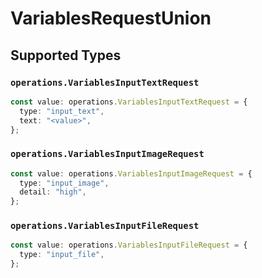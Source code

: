 # VariablesRequestUnion


## Supported Types

### `operations.VariablesInputTextRequest`

```typescript
const value: operations.VariablesInputTextRequest = {
  type: "input_text",
  text: "<value>",
};
```

### `operations.VariablesInputImageRequest`

```typescript
const value: operations.VariablesInputImageRequest = {
  type: "input_image",
  detail: "high",
};
```

### `operations.VariablesInputFileRequest`

```typescript
const value: operations.VariablesInputFileRequest = {
  type: "input_file",
};
```

